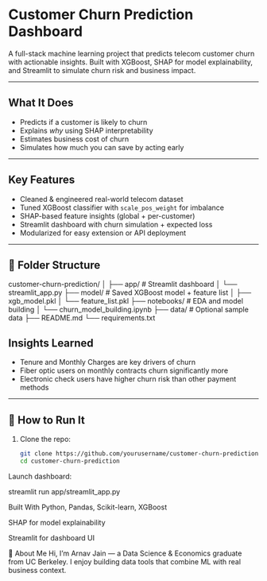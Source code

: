 # Customer Churn Prediction Dashboard

A full-stack machine learning project that predicts telecom customer churn with actionable insights. Built with XGBoost, SHAP for model explainability, and Streamlit to simulate churn risk and business impact.

---

## What It Does

- Predicts if a customer is likely to churn
- Explains *why* using SHAP interpretability
- Estimates business cost of churn
- Simulates how much you can save by acting early

---

## Key Features

- Cleaned & engineered real-world telecom dataset
- Tuned XGBoost classifier with `scale_pos_weight` for imbalance
- SHAP-based feature insights (global + per-customer)
- Streamlit dashboard with churn simulation + expected loss
- Modularized for easy extension or API deployment

---

## 📂 Folder Structure

customer-churn-prediction/
│
├── app/ # Streamlit dashboard
│ └── streamlit_app.py
├── model/ # Saved XGBoost model + feature list
│ ├── xgb_model.pkl
│ └── feature_list.pkl
├── notebooks/ # EDA and model building
│ └── churn_model_building.ipynb
├── data/ # Optional sample data
├── README.md
└── requirements.txt



## Insights Learned

- Tenure and Monthly Charges are key drivers of churn
- Fiber optic users on monthly contracts churn significantly more
- Electronic check users have higher churn risk than other payment methods

---

## 🧾 How to Run It

1. Clone the repo:
   ```bash
   git clone https://github.com/yourusername/customer-churn-prediction.git
   cd customer-churn-prediction

Launch dashboard:

streamlit run app/streamlit_app.py

Built With
Python, Pandas, Scikit-learn, XGBoost

SHAP for model explainability

Streamlit for dashboard UI

👋 About Me
Hi, I’m Arnav Jain — a Data Science & Economics graduate from UC Berkeley. I enjoy building data tools that combine ML with real business context.

